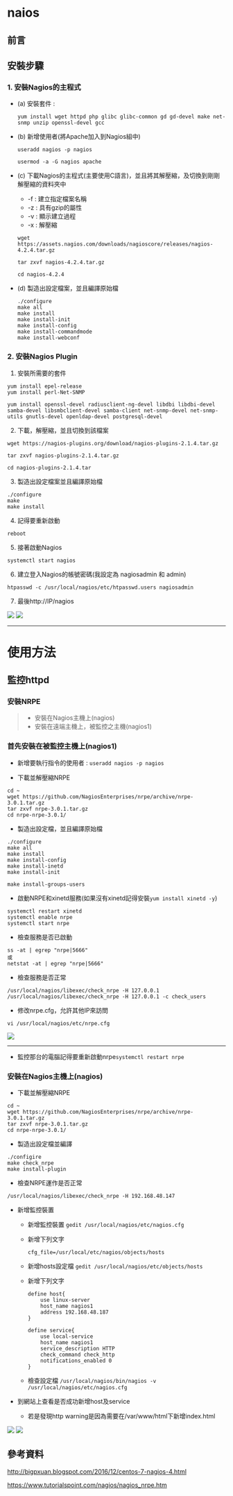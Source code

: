 # naios
## 前言

## 安裝步驟
### 1. 安裝Nagios的主程式

* (a) 安裝套件 : 
    ```
    yum install wget httpd php glibc glibc-common gd gd-devel make net-snmp unzip openssl-devel gcc
    ```


* (b) 新增使用者(將Apache加入到Nagios組中)
    ```
    useradd nagios -p nagios

    usermod -a -G nagios apache
    ```


* (c) 下載Nagios的主程式(主要使用C語言)，並且將其解壓縮，及切換到剛剛解壓縮的資料夾中
    * -f : 建立指定檔案名稱
    * -z : 具有gzip的屬性
    * -v : 顯示建立過程
    * -x : 解壓縮

    ```
    wget https://assets.nagios.com/downloads/nagioscore/releases/nagios-4.2.4.tar.gz

    tar zxvf nagios-4.2.4.tar.gz

    cd nagios-4.2.4
    ```

* (d) 製造出設定檔案，並且編譯原始檔
    ```
    ./configure
    make all
    make install
    make install-init
    make install-config
    make install-commandmode
    make install-webconf

    ```

### 2. 安裝Nagios Plugin

1. 安裝所需要的套件
```
yum install epel-release
yum install perl-Net-SNMP

yum install openssl-devel radiusclient-ng-devel libdbi libdbi-devel samba-devel libsmbclient-devel samba-client net-snmp-devel net-snmp-utils gnutls-devel openldap-devel postgresql-devel
```

2. 下載，解壓縮，並且切換到該檔案
```
wget https://nagios-plugins.org/download/nagios-plugins-2.1.4.tar.gz

tar zxvf nagios-plugins-2.1.4.tar.gz

cd nagios-plugins-2.1.4.tar
```

3. 製造出設定檔案並且編譯原始檔
```
./configure
make
make install
```

4. 記得要重新啟動
```
reboot
```

5. 接著啟動Nagios
```
systemctl start nagios
```

6. 建立登入Nagios的帳號密碼(我設定為 nagiosadmin 和 admin)
```
htpasswd -c /usr/local/nagios/etc/htpasswd.users nagiosadmin
```
7. 最後http://IP/nagios

![](pictures/1.jpg)
![](pictures/2.jpg)

---

# 使用方法

## 監控httpd
### 安裝NRPE
>* 安裝在Nagios主機上(nagios)
>* 安裝在遠端主機上，被監控之主機(nagios1)

### 首先安裝在被監控主機上(nagios1)
- 新增要執行指令的使用者 : `useradd nagios -p nagios`

- 下載並解壓縮NRPE
```
cd ~
wget https://github.com/NagiosEnterprises/nrpe/archive/nrpe-3.0.1.tar.gz
tar zxvf nrpe-3.0.1.tar.gz
cd nrpe-nrpe-3.0.1/
```
- 製造出設定檔，並且編譯原始檔
```
./configure
make all
make install
make install-config
make install-inetd
make install-init

make install-groups-users
```
- 啟動NRPE和xinetd服務(如果沒有xinetd記得安裝`yum install xinetd -y`)
```
systemctl restart xinetd
systemctl enable nrpe
systemctl start nrpe

```

- 檢查服務是否已啟動
```
ss -at | egrep "nrpe|5666"
或
netstat -at | egrep "nrpe|5666"
```

- 檢查服務是否正常
```
/usr/local/nagios/libexec/check_nrpe -H 127.0.0.1
/usr/local/nagios/libexec/check_nrpe -H 127.0.0.1 -c check_users
```

- 修改nrpe.cfg，允許其他IP來訪問
```
vi /usr/local/nagios/etc/nrpe.cfg
```
![](pictures/3.jpg)

---
- 監控那台的電腦記得要重新啟動nrpe`systemctl restart nrpe`
### 安裝在Nagios主機上(nagios)
- 下載並解壓縮NRPE
```
cd ~
wget https://github.com/NagiosEnterprises/nrpe/archive/nrpe-3.0.1.tar.gz
tar zxvf nrpe-3.0.1.tar.gz
cd nrpe-nrpe-3.0.1/
```
- 製造出設定檔並編譯
```
./configire
make check_nrpe
make install-plugin
```
- 檢查NRPE運作是否正常
```
/usr/local/nagios/libexec/check_nrpe -H 192.168.48.147
```
- 新增監控裝置
    - 新增監控裝置 `gedit /usr/local/nagios/etc/nagios.cfg`

    - 新增下列文字
        ```
        cfg_file=/usr/local/etc/nagios/objects/hosts
        ```

    - 新增hosts設定檔 `gedit /usr/local/nagios/etc/objects/hosts`

    - 新增下列文字
        ```
        define host{
            use linux-server
            host_name nagios1
            address 192.168.48.187
        }

        define service{
            use local-service
            host_name nagios1
            service_description HTTP
            check_command check_http
            notifications_enabled 0
        }
        ```
    
    - 檢查設定檔 `/usr/local/nagios/bin/nagios -v /usr/local/nagios/etc/nagios.cfg`
    
- 到網站上查看是否成功新增host及service

    - 若是發現http warning是因為需要在/var/www/html下新增index.html

![](pictures/4.jpg)
![](pictures/5.jpg)



## 參考資料
http://bigpxuan.blogspot.com/2016/12/centos-7-nagios-4.html

https://www.tutorialspoint.com/nagios/nagios_nrpe.htm



